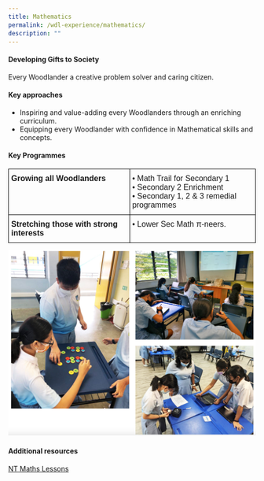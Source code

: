 ```yaml
---
title: Mathematics
permalink: /wdl-experience/mathematics/
description: ""
---
```

#### Developing Gifts to Society

Every Woodlander a creative problem solver and caring citizen.

#### Key approaches

*   Inspiring and value-adding every Woodlanders through an enriching curriculum.
*   Equipping every Woodlander with confidence in Mathematical skills and concepts.

#### Key Programmes

<style type="text/css">
.tg  {border-collapse:collapse;border-spacing:0;margin:0px auto;}
.tg td{border-color:black;border-style:solid;border-width:1px;font-family:Arial, sans-serif;font-size:14px;
  overflow:hidden;padding:10px 5px;word-break:normal;}
.tg th{border-color:black;border-style:solid;border-width:1px;font-family:Arial, sans-serif;font-size:14px;
  font-weight:normal;overflow:hidden;padding:10px 5px;word-break:normal;}
.tg .tg-x5q1{font-size:16px;text-align:left;vertical-align:top}
.tg .tg-vox4{font-size:16px;font-weight:bold;text-align:left;vertical-align:top}
</style>
<table class="tg">
<tbody>
  <tr>
    <td class="tg-vox4"><span style="font-weight:bold;font-style:inherit">Growing all Woodlanders</span></td>
    <td class="tg-x5q1"><span style="font-weight:400;font-style:normal">• </span><span style="font-weight:inherit;font-style:inherit">Math Trail for Secondary 1</span><br><span style="font-weight:400;font-style:normal">• </span><span style="font-weight:inherit;font-style:inherit">Secondary 2 Enrichment</span><br><span style="font-weight:400;font-style:normal">•</span><span style="font-weight:inherit;font-style:inherit"> Secondary 1, 2 &amp; 3 remedial programmes</span></td>
  </tr>
  <tr>
    <td class="tg-vox4"><span style="font-weight:bold;font-style:inherit">Stretching those with strong interests</span></td>
    <td class="tg-x5q1"><span style="font-weight:400;font-style:normal">•</span><span style="font-weight:inherit;font-style:inherit"> Lower Sec Math π-neers.</span></td>
  </tr>
</tbody>
</table>

![](/images/math1.png)

#### Additional resources

[NT Maths Lessons](/nt-math-lessons/)